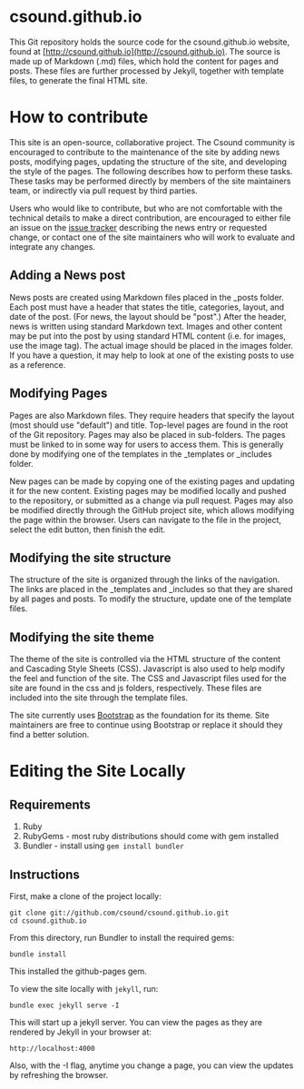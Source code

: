 # csound.github.io

This Git repository holds the source code for the csound.github.io website,
found at [http://csound.github.io](http://csound.github.io). The source is made
up of Markdown (.md) files, which hold the content for pages and posts.  These
files are further processed by Jekyll, together with template files, to
generate the final HTML site.  

# How to contribute 

This site is an open-source, collaborative project. The Csound community is
encouraged to contribute to the maintenance of the site by adding news posts,
modifying pages, updating the structure of the site, and developing the style
of the pages. The following describes how to perform these tasks.  These tasks
may be performed directly by members of the site maintainers team, or
indirectly via pull request by third parties. 

Users who would like to contribute, but who are not comfortable with the
technical details to make a direct contribution, are encouraged to either file
an issue on the [issue tracker](http://github.com/csound/csound.github.io/issues) 
describing the news entry or requested change, or contact one of the site
maintainers who will work to evaluate and integrate any changes. 

## Adding a News post 

News posts are created using Markdown files placed in the \_posts folder. Each
post must have a header that states the title, categories, layout, and date of
the post.  (For news, the layout should be "post".) After the header, news is
written using standard Markdown text.  Images and other content may be put into
the post by using standard HTML content (i.e. for images, use the image tag).
The actual image should be placed in the images folder. If you have a question,
it may help to look at one of the existing posts to use as a reference. 

## Modifying Pages 

Pages are also Markdown files. They require headers that specify the layout
(most should use "default") and title.  Top-level pages are found in the root
of the Git repository. Pages may also be placed in sub-folders.  The pages must
be linked to in some way for users to access them.  This is generally done by
modifying one of the templates in the \_templates or \_includes folder. 

New pages can be made by copying one of the existing pages and updating it for
the new content.  Existing pages may be modified locally and pushed to the
repository, or submitted as a change via pull request.  Pages may also be
modified directly through the GitHub project site, which allows modifying the
page within the browser. Users can navigate to the file in the project, select
the edit button, then finish the edit. 

## Modifying the site structure 

The structure of the site is organized through the links of the navigation.
The links are placed in the \_templates and \_includes so that they are shared
by all pages and posts. To modify the structure, update one of the template
files.  

## Modifying the site theme 

The theme of the site is controlled via the HTML structure of the content and
Cascading Style Sheets (CSS). Javascript is also used to help modify the feel
and function of the site. The CSS and Javascript files used for the site are
found in the css and js folders, respectively.  These files are included into
the site through the template files.  

The site currently uses [Bootstrap](http://www.getbootstrap.com) as the
foundation for its theme. Site maintainers are free to continue using Bootstrap
or replace it should they find a better solution.  

# Editing the Site Locally 

## Requirements

1. Ruby
2. RubyGems - most ruby distributions should come with gem installed
3. Bundler - install using `gem install bundler`

## Instructions

First, make a clone of the project locally: 

    git clone git://github.com/csound/csound.github.io.git
    cd csound.github.io

From this directory, run Bundler to install the required gems:
    
    bundle install

This installed the github-pages gem.

To view the site locally with `jekyll`, run:

    bundle exec jekyll serve -I

This will start up a jekyll server. You can view the pages as they are rendered by Jekyll in your browser at:

    http://localhost:4000
    
Also, with the -I flag, anytime you change a page, you can view the updates by refreshing the browser.
